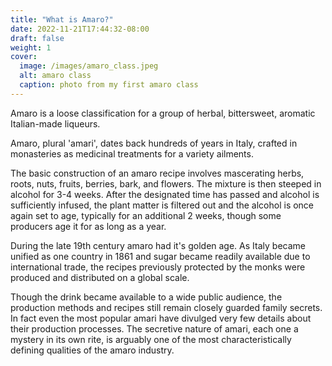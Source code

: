 ```yaml
---
title: "What is Amaro?"
date: 2022-11-21T17:44:32-08:00
draft: false
weight: 1
cover:
  image: /images/amaro_class.jpeg
  alt: amaro class
  caption: photo from my first amaro class
---
```


Amaro is a loose classification for a group of herbal, bittersweet, aromatic Italian-made liqueurs.

Amaro, plural 'amari', dates back hundreds of years in Italy, crafted in monasteries as medicinal treatments for a variety ailments.

The basic construction of an amaro recipe involves mascerating herbs, roots, nuts, fruits, berries, bark, and flowers. The mixture is then steeped in alcohol for 3-4 weeks. After the designated time has passed and alcohol is sufficiently infused, the plant matter is filtered out and the alcohol is once again set to age, typically for an additional 2 weeks, though some producers age it for as long as a year.

During the late 19th century amaro had it's golden age. As Italy became unified as one country in 1861 and sugar became readily available due to international trade, the recipes previously protected by the monks were produced and distributed on a global scale.

Though the drink became available to a wide public audience, the production methods and recipes still remain closely guarded family secrets. In fact even the most popular amari have divulged very few details about their production processes. The secretive nature of amari, each one a mystery in its own rite, is arguably one of the most characteristically defining qualities of the amaro industry.
